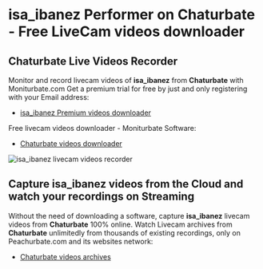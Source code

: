 # isa_ibanez Performer on Chaturbate - Free LiveCam videos downloader

## Chaturbate Live Videos Recorder

Monitor and record livecam videos of **isa_ibanez** from **Chaturbate** with Moniturbate.com
Get a premium trial for free by just and only registering with your Email address:
* [isa_ibanez Premium videos downloader](https://moniturbate.com/request-demo-licence-key.html)

Free livecam videos downloader - Moniturbate Software:
* [Chaturbate videos downloader](https://moniturbate.com/moniturbate-download-software.html)

![isa_ibanez livecam videos recorder](https://peachurnet.com/templates/moniturbate-software.png)


## Capture isa_ibanez videos from the Cloud and watch your recordings on Streaming

Without the need of downloading a software, capture **isa_ibanez** livecam videos from **Chaturbate** 100% online.
Watch Livecam archives from **Chaturbate** unlimitedly from thousands of existing recordings, only on Peachurbate.com and its websites network:
* [Chaturbate videos archives](https://peachurnet.com/)